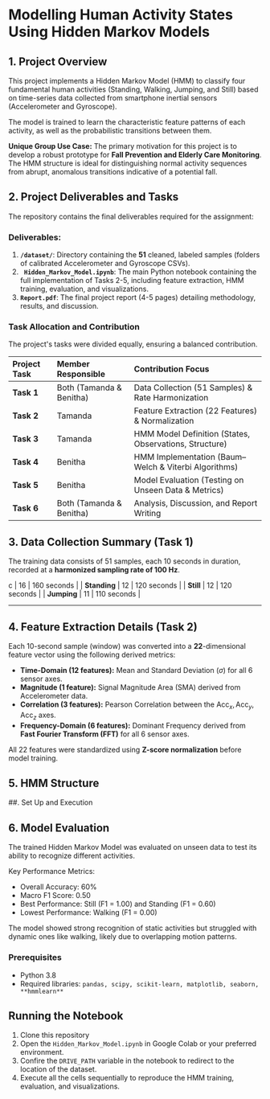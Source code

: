 # Modelling Human Activity States Using Hidden Markov Models

## 1. Project Overview

This project implements a Hidden Markov Model (HMM) to classify four fundamental human activities (Standing, Walking, Jumping, and Still) based on time-series data collected from smartphone inertial sensors (Accelerometer and Gyroscope).

The model is trained to learn the characteristic feature patterns of each activity, as well as the probabilistic transitions between them.

**Unique Group Use Case:** The primary motivation for this project is to develop a robust prototype for **Fall Prevention and Elderly Care Monitoring**. The HMM structure is ideal for distinguishing normal activity sequences from abrupt, anomalous transitions indicative of a potential fall.


## 2. Project Deliverables and Tasks 
The repository contains the final deliverables required for the assignment:

### Deliverables:

1.  **`/dataset/`**: Directory containing the $\mathbf{51}$ cleaned, labeled samples (folders of calibrated Accelerometer and Gyroscope CSVs).
2.  **` Hidden_Markov_Model.ipynb`**: The main Python notebook containing the full implementation of Tasks 2-5, including feature extraction, HMM training, evaluation, and visualizations.
3.  **`Report.pdf`**: The final project report (4-5 pages) detailing methodology, results, and discussion.

### Task Allocation and Contribution 
The project's tasks were divided equally, ensuring a balanced contribution.

| Project Task | Member Responsible | Contribution Focus |
| :--- | :--- | :--- |
| **Task 1** | Both (Tamanda & Benitha) | Data Collection (51 Samples) & Rate Harmonization |
| **Task 2** | Tamanda | Feature Extraction (22 Features) & Normalization |
| **Task 3** | Tamanda | HMM Model Definition (States, Observations, Structure) |
| **Task 4** | Benitha | HMM Implementation (Baum–Welch & Viterbi Algorithms) |
| **Task 5** | Benitha | Model Evaluation (Testing on Unseen Data & Metrics) |
| **Task 6** | Both (Tamanda & Benitha) | Analysis, Discussion, and Report Writing |


## 3. Data Collection Summary (Task 1)

The training data consists of 51 samples, each 10 seconds in duration, recorded at a **harmonized sampling rate of 100 Hz**.

c | 16 | 160 seconds |
| **Standing** | 12 | 120 seconds |
| **Still** | 12 | 120 seconds |
| **Jumping** | 11 | 110 seconds |

---

## 4. Feature Extraction Details (Task 2)

Each 10-second sample (window) was converted into a $\mathbf{22 \text{-dimensional feature vector}}$ using the following derived metrics:

* **Time-Domain (12 features):** Mean and Standard Deviation ($\sigma$) for all 6 sensor axes.
* **Magnitude (1 feature):** Signal Magnitude Area (SMA) derived from Accelerometer data.
* **Correlation (3 features):** Pearson Correlation between the $\text{Acc}_x, \text{Acc}_y, \text{Acc}_z$ axes.
* **Frequency-Domain (6 features):** Dominant Frequency derived from **Fast Fourier Transform (FFT)** for all 6 sensor axes.

All 22 features were standardized using **Z-score normalization** before model training.

## 5. HMM Structure
##. Set Up and Execution

## 6. Model Evaluation
The trained Hidden Markov Model was evaluated on unseen data to test its ability to recognize different activities.

Key Performance Metrics:
- Overall Accuracy: 60%
- Macro F1 Score: 0.50
- Best Performance: Still (F1 = 1.00) and Standing (F1 = 0.60)
- Lowest Performance: Walking (F1 = 0.00)

The model showed strong recognition of static activities but struggled with dynamic ones like walking, likely due to overlapping motion patterns.

### Prerequisites
 * Python 3.8
 * Required libraries: `pandas, scipy, scikit-learn, matplotlib, seaborn,  **hmmlearn** `

## Running the Notebook
1. Clone this repository
2. Open the `Hidden_Markov_Model.ipynb`  in Google Colab or your preferred environment.
3. Confire the `DRIVE_PATH` variable in the notebook to redirect to the location of the dataset.
4. Execute all the cells sequentially to reproduce the HMM training, evaluation, and visualizations.
 
